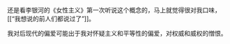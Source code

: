 ---
---

还是看李银河的《女性主义》第一次听说这个概念的，马上就觉得很对我口味，[[“我想说的前人们都说过了”]]。

我对后现代的偏爱可能出于我对怀疑主义和平等性的偏爱，对权威和威权的憎恨。